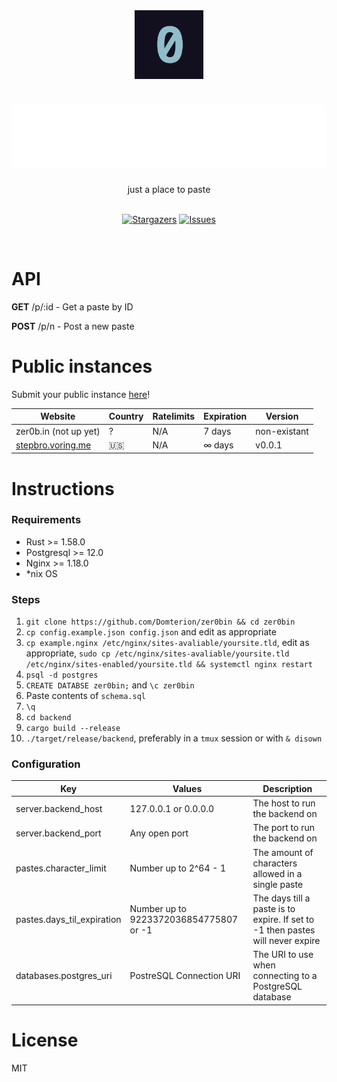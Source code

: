 <div align="center">
    <img src="./frontend/zero.png" height="110px"/>
	<h1>
    	<img src="zer0bin.svg" height="100"/>
	</h1>
    just a place to paste
    <br>
	<br>
    <p align="center">
	<a href="https://github.com/domterion/zer0bin/stargazers">
		<img alt="Stargazers" src="https://img.shields.io/github/stars/domterion/zer0bin?style=for-the-badge&logo=starship&color=c4a7e7&logoColor=f6c177&labelColor=12101F"></a>
<!-- 	<a href="https://github.com/domterion/zer0bin/releases/latest">
		<img alt="Releases" src="https://img.shields.io/github/release/domterion/zer0bin?style=for-the-badge&logo=github&color=31748f&logoColor=ebbcba&labelColor=12101F"/></a> -->
	<a href="https://github.com/domterion/zer0bin/issues">
		<img alt="Issues" src="https://img.shields.io/github/issues/domterion/zer0bin?style=for-the-badge&logo=gitbook&color=9ccfd8&logoColor=eb6f92&labelColor=12101F"></a>
</p>
    <br>
</div>

# API

**GET** /p/:id - Get a paste by ID

**POST** /p/n - Post a new paste

# Public instances

Submit your public instance [here](https://github.com/Domterion/zer0bin/issues/new?assignees=&labels=&template=03_public_instance.md&title=%F0%9F%9A%80+)!

| Website                                        | Country | Ratelimits | Expiration | Version      |
| ---------------------------------------------- | ------- | ---------- | ---------- | ------------ |
| zer0b.in (not up yet)                          | ?       | N/A        | 7 days     | non-existant |
| [stepbro.voring.me](https://stepbro.voring.me) | 🇺🇸      | N/A        | ∞ days     | v0.0.1       |

# Instructions

### Requirements

- Rust >= 1.58.0
- Postgresql >= 12.0
- Nginx >= 1.18.0
- \*nix OS

### Steps

1. `git clone https://github.com/Domterion/zer0bin && cd zer0bin`
2. `cp config.example.json config.json` and edit as appropriate
3. `cp example.nginx /etc/nginx/sites-avaliable/yoursite.tld`, edit as appropriate, `sudo cp /etc/nginx/sites-avaliable/yoursite.tld /etc/nginx/sites-enabled/yoursite.tld && systemctl nginx restart`
4. `psql -d postgres`
5. `CREATE DATABSE zer0bin;` and `\c zer0bin`
6. Paste contents of `schema.sql`
7. `\q`
8. `cd backend`
9. `cargo build --release`
10. `./target/release/backend`, preferably in a `tmux` session or with `& disown`

### Configuration

| Key                        | Values                                 | Description                                                                    |
| -------------------------- | -------------------------------------- | ------------------------------------------------------------------------------ |
| server.backend_host        | 127.0.0.1 or 0.0.0.0                   | The host to run the backend on                                                 |
| server.backend_port        | Any open port                          | The port to run the backend on                                                 |
| pastes.character_limit     | Number up to 2^64 - 1                  | The amount of characters allowed in a single paste                             |
| pastes.days_til_expiration | Number up to 9223372036854775807 or -1 | The days till a paste is to expire. If set to -1 then pastes will never expire |
| databases.postgres_uri     | PostreSQL Connection URI               | The URI to use when connecting to a PostgreSQL database                        |

# License

MIT
